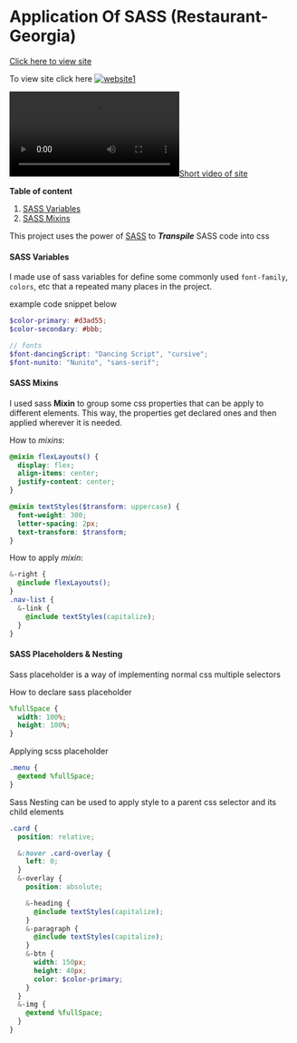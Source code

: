 # Application Of SASS (Restaurant-Georgia)

[Click here to view site](https://georgia-restaurants.netlify.app/)



To view site click here [![website1](https://user-images.githubusercontent.com/72637895/224475267-5e7daa59-9435-4858-8b0a-236c8c7054eb.png)](https://georgia-restaurants.netlify.app/)




[![Short video of site](https://user-images.githubusercontent.com/72637895/226426549-98e04ab9-7198-4e30-8576-6c659858daae.mp4)](https://georgia-restaurants.netlify.app/)




**Table of content**

1. [SASS Variables](#sass-variables)
1. [SASS Mixins](#sass-mixins)

This project uses the power of [SASS](https://sass-lang.com/) to **_Transpile_** SASS code into css

#### SASS Variables

I made use of sass variables for define some commonly used `font-family`, `colors`, etc
that a repeated many places in the project.

example code snippet below

```scss
$color-primary: #d3ad55;
$color-secondary: #bbb;

// fonts
$font-dancingScript: "Dancing Script", "cursive";
$font-nunito: "Nunito", "sans-serif";
```

#### SASS Mixins

I used sass **Mixin** to group some css properties that can be apply to different elements. This way, the properties get declared ones and then applied wherever it is needed.

How to _mixins_:

```scss
@mixin flexLayouts() {
  display: flex;
  align-items: center;
  justify-content: center;
}

@mixin textStyles($transform: uppercase) {
  font-weight: 300;
  letter-spacing: 2px;
  text-transform: $transform;
}
```

How to apply _mixin_:

```scss
&-right {
  @include flexLayouts();
}
.nav-list {
  &-link {
    @include textStyles(capitalize);
  }
}
```

#### SASS Placeholders & Nesting

Sass placeholder is a way of implementing normal css multiple selectors

How to declare sass placeholder

```scss
%fullSpace {
  width: 100%;
  height: 100%;
}
```

Applying scss placeholder

```scss
.menu {
  @extend %fullSpace;
}
```

Sass Nesting can be used to apply style to a parent css selector and its child elements

```scss
.card {
  position: relative;

  &:hover .card-overlay {
    left: 0;
  }
  &-overlay {
    position: absolute;

    &-heading {
      @include textStyles(capitalize);
    }
    &-paragraph {
      @include textStyles(capitalize);
    }
    &-btn {
      width: 150px;
      height: 40px;
      color: $color-primary;
    }
  }
  &-img {
    @extend %fullSpace;
  }
}
```
